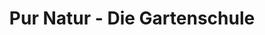 ---
title: "Pur Natur - Die Gartenschule"
url: /uelzen/pur-natur-die-gartenschule/
shop: Garten-Center
---